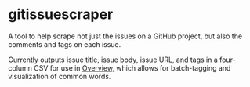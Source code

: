 gitissuescraper
===============

A tool to help scrape not just the issues on a GitHub project, but also the comments and tags on each issue. 

Currently outputs issue title, issue body, issue URL, and tags in a four-column CSV for use in <a href="https://www.overviewproject.org/">Overview,</a> which allows for batch-tagging and visualization of common words.
